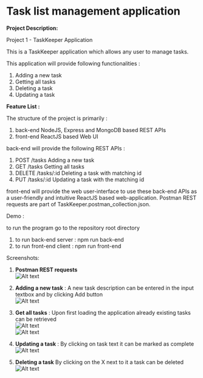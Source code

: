 # Task list management application

<b>Project Description:</b>

Project 1 - TaskKeeper Application

This is a TaskKeeper application which allows any user to manage tasks.

This application will provide following functionalities :
1) Adding a new task
2) Getting all tasks
3) Deleting a task
4) Updating a task

<b>Feature List : </b>

The structure of the project is primarily :
1) back-end    NodeJS, Express and MongoDB based REST APIs
2) front-end   ReactJS based Web UI

back-end will provide the following REST APIs :
1) POST   /tasks       Adding a new task
2) GET    /tasks       Getting all tasks
3) DELETE /tasks/:id   Deleting a task with matching id
4) PUT    /tasks/:id   Updating a task with the matching id

front-end will provide the web user-interface to use these back-end APIs as a user-friendly and intuitive ReactJS based web-application.
Postman REST requests are part of TaskKeeper.postman_collection.json.

Demo :

to run the program go to the repository root directory

1) to run back-end server : npm run back-end
2) to run front-end client : npm run front-end

Screenshots:

1. <b> Postman REST requests</b> <br>
![Alt text](demo/Postman.png?raw=true "Postman REST requests") <br>

2. <b> Adding a new task</b>  : A new task description can be entered in the input textbox and by clicking Add button<br>
![Alt text](demo/AddTask.png?raw=true "Add Task") <br>

3. <b> Get all tasks</b>  : Upon first loading the application already existing tasks can be retrieved<br>
![Alt text](demo/MongoDB.png?raw=true "MongoDB objects") <br>
![Alt text](demo/GetAllTasks.png?raw=true "Get All Tasks") <br>

4. <b> Updating a task</b> : By clicking on task text it can be marked as complete<br>
![Alt text](demo/UpdatedTask.png?raw=true "Updating A Task") <br>

5. <b> Deleting a task</b> By clicking on the X next to it a task can be deleted<br>
![Alt text](demo/DeletedTask.png?raw=true "Deleting A Task") <br>
